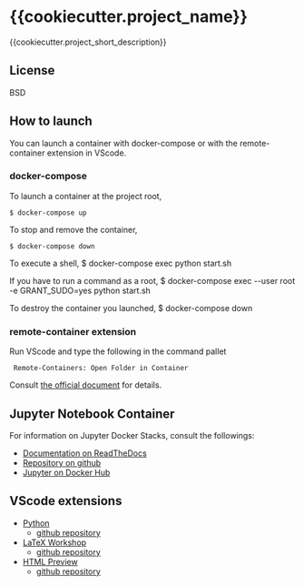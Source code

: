 # {{cookiecutter.project_name}}
{{cookiecutter.project_short_description}}

## License
BSD

## How to launch
You can launch a container with docker-compose or with the remote-container extension in VScode.

### docker-compose
To launch a container at the project root, 

    $ docker-compose up

To stop and remove the container,

    $ docker-compose down
    
To execute a shell,
    $ docker-compose exec python start.sh

If you have to run a command as a root,
    $ docker-compose exec --user root -e GRANT_SUDO=yes python start.sh

To destroy the container you launched,
    $ docker-compose down

### remote-container extension
Run VScode and type the following in the command pallet

     Remote-Containers: Open Folder in Container
     
Consult [the official document](https://code.visualstudio.com/docs/remote/containers) for details.

## Jupyter Notebook Container
For information on Jupyter Docker Stacks, consult the followings:
  * [Documentation on ReadTheDocs](https://jupyter-docker-stacks.readthedocs.io/en/latest/index.html)
  * [Repository on github](https://github.com/jupyter/docker-stacks)
  * [Jupyter on Docker Hub](https://hub.docker.com/u/jupyter/)

## VScode extensions
* [Python](https://marketplace.visualstudio.com/items?itemName=ms-python.python)
    * [github repository](https://github.com/Microsoft/vscode-python)
* [LaTeX Workshop](https://marketplace.visualstudio.com/items?itemName=James-Yu.latex-workshop)
    * [github repository](https://github.com/James-Yu/LaTeX-Workshop/)
* [HTML Preview](https://marketplace.visualstudio.com/items?itemName=tht13.html-preview-vscode)
    * [github repository](https://github.com/tht13/html-preview-vscode)

